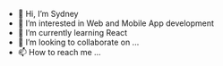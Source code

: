 - 👋 Hi, I’m Sydney 
- 👀 I’m interested in Web and Mobile App development
- 🌱 I’m currently learning React
- 💞️ I’m looking to collaborate on ...
- 📫 How to reach me ...

<!---
dev-sydney/dev-sydney is a ✨ special ✨ repository because its `README.md` (this file) appears on your GitHub profile.
You can click the Preview link to take a look at your changes.
--->
